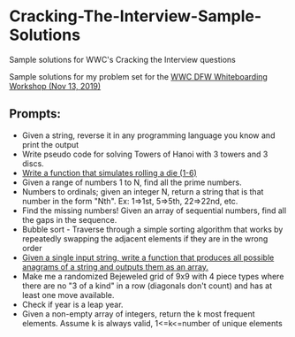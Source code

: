 # Cracking-The-Interview-Sample-Solutions

Sample solutions for WWC's Cracking the Interview questions

Sample solutions for my problem set for the [WWC DFW Whiteboarding Workshop (Nov 13, 2019)](https://www.meetup.com/Women-Who-Code-Dallas/events/264313074/)

## Prompts:

- Given a string, reverse it in any programming language you know and print the output
- Write pseudo code for solving Towers of Hanoi with 3 towers and 3 discs.
- [Write a function that simulates rolling a die (1-6)](/roll_die)
- Given a range of numbers 1 to N, find all the prime numbers.
- Numbers to ordinals; given an integer N, return a string that is that number in the form "Nth". Ex: 1=>1st, 5=>5th, 22=>22nd, etc.
- Find the missing numbers! Given an array of sequential numbers, find all the gaps in the sequence.
- Bubble sort - Traverse through a simple sorting algorithm that works by repeatedly swapping the adjacent elements if they are in the wrong order
- [Given a single input string, write a function that produces all possible anagrams of a string and outputs them as an array.](/all_anagrams/solution.js)
- Make me a randomized Bejeweled grid of 9x9 with 4 piece types where there are no "3 of a kind" in a row (diagonals don't count) and has at least one move available.
- Check if year is a leap year.
- Given a non-empty array of integers, return the k most frequent elements. Assume k is always valid, 1<=k<=number of unique elements
